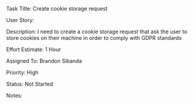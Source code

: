 Task Title: Create cookie storage request

User Story: 

Description: I need to create a cookie storage request that ask the user to store cookies on their machine in order to comply with GDPR standards

Effort Estimate: 1 Hour

Assigned To: Brandon Sibanda

Priority: High

Status: Not Started

Notes: